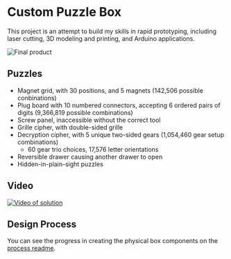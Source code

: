 # Custom Puzzle Box

This project is an attempt to build my skills in rapid prototyping, including laser cutting, 3D modeling and printing, and Arduino applications.

![Final product](/Process/Images/38_Box_final.jpg)


## Puzzles

* Magnet grid, with 30 positions, and 5 magnets (142,506 possible conbinations)
* Plug board with 10 numbered connectors, accepting 6 ordered pairs of digits (9,366,819 possible combinations)
* Screw panel, inaccessible without the correct tool
* Grille cipher, with double-sided grille
* Decryption cipher, with 5 unique two-sided gears (1,054,460 gear setup combinations)
  * 60 gear trio choices, 17,576 letter orientations
* Reversible drawer causing another drawer to open
* Hidden-in-plain-sight puzzles


## Video

[![Video of solution](http://img.youtube.com/vi/ibUV-bxcCZA/0.jpg)](http://www.youtube.com/watch?v=ibUV-bxcCZA)


## Design Process

You can see the progress in creating the physical box components on the [process readme].

[process readme]: </Process>
